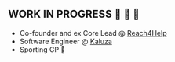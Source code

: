 ## WORK IN PROGRESS :beers: :tractor: :rocket:
- Co-founder and ex Core Lead @ [Reach4Help]([url](https://github.com/reach4help))
- Software Engineer @ [Kaluza]([url](https://github.com/kaluza-platform))
- Sporting CP 🦁
